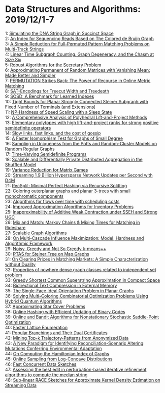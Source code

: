 # Data Structures and Algorithms: 2019/12/1-7  
1: [Simulating the DNA String Graph in Succinct Space](https://doi.org/10.48550/arXiv.1901.10453)  
2: [An Index for Sequencing Reads Based on The Colored de Bruijn Graph](https://doi.org/10.48550/arXiv.1908.02211)  
3: [A Simple Reduction for Full-Permuted Pattern Matching Problems on  Multi-Track Strings](https://doi.org/10.48550/arXiv.1909.02364)  
4: [Linear Time Subgraph Counting, Graph Degeneracy, and the Chasm at Size  Six](https://doi.org/10.48550/arXiv.1911.05896)  
5: [Robust Algorithms for the Secretary Problem](https://doi.org/10.48550/arXiv.1911.07352)  
6: [Approximating Permanent of Random Matrices with Vanishing Mean: Made  Better and Simpler](https://doi.org/10.48550/arXiv.1911.11962)  
7: [PERMUTATION Strikes Back: The Power of Recourse in Online Metric  Matching](https://doi.org/10.48550/arXiv.1911.12778)  
8: [SAT-Encodings for Treecut Width and Treedepth](https://doi.org/10.48550/arXiv.1911.12995)  
9: [SOSD: A Benchmark for Learned Indexes](https://doi.org/10.48550/arXiv.1911.13014)  
10: [Tight Bounds for Planar Strongly Connected Steiner Subgraph with Fixed  Number of Terminals (and Extensions)](https://doi.org/10.48550/arXiv.1911.13161)  
11: [NP-Hardness of Speed Scaling with a Sleep State](https://doi.org/10.48550/arXiv.1304.7373)  
12: [A Comprehensive Analysis of Polyhedral Lift-and-Project Methods](https://doi.org/10.48550/arXiv.1312.5972)  
13: [Elementary polytopes with high lift-and-project ranks for strong  positive semidefinite operators](https://doi.org/10.48550/arXiv.1608.07647)  
14: [Slow links, fast links, and the cost of gossip](https://doi.org/10.48550/arXiv.1611.06343)  
15: [A Faster Isomorphism Test for Graphs of Small Degree](https://doi.org/10.48550/arXiv.1802.04659)  
16: [Sampling in Uniqueness from the Potts and Random-Cluster Models on  Random Regular Graphs](https://doi.org/10.48550/arXiv.1804.08111)  
17: [Time-Varying Semidefinite Programs](https://doi.org/10.48550/arXiv.1808.03994)  
18: [Scalable and Differentially Private Distributed Aggregation in the  Shuffled Model](https://doi.org/10.48550/arXiv.1906.08320)  
19: [Variance Reduction for Matrix Games](https://doi.org/10.48550/arXiv.1907.02056)  
20: [Streaming 1.9 Billion Hypersparse Network Updates per Second with D4M](https://doi.org/10.48550/arXiv.1907.04217)  
21: [RecSplit: Minimal Perfect Hashing via Recursive Splitting](https://doi.org/10.48550/arXiv.1910.06416)  
22: [Coloring outerplanar graphs and planar 3-trees with small monochromatic  components](https://doi.org/10.48550/arXiv.1911.10863)  
23: [Algorithms for flows over time with scheduling costs](https://doi.org/10.48550/arXiv.1912.00082)  
24: [Improved Approximation Algorithms for Inventory Problems](https://doi.org/10.48550/arXiv.1912.00101)  
25: [Inapproximability of Additive Weak Contraction under SSEH and Strong UGC](https://doi.org/10.48550/arXiv.1912.00143)  
26: [Mix and Match: Markov Chains & Mixing Times for Matching in Rideshare](https://doi.org/10.48550/arXiv.1912.00225)  
27: [Scalable Graph Algorithms](https://doi.org/10.48550/arXiv.1912.00245)  
28: [On Multi-Cascade Influence Maximization: Model, Hardness and Algorithmic  Framework](https://doi.org/10.48550/arXiv.1912.00272)  
29: [Noisy, Greedy and Not So Greedy k-means++](https://doi.org/10.48550/arXiv.1912.00653)  
30: [PTAS for Steiner Tree on Map Graphs](https://doi.org/10.48550/arXiv.1912.00717)  
31: [On Clearing Prices in Matching Markets: A Simple Characterization  without Duality](https://doi.org/10.48550/arXiv.1912.00786)  
32: [Properties of nowhere dense graph classes related to independent set  problem](https://doi.org/10.48550/arXiv.1912.00948)  
33: [Greedy Shortest Common Superstring Approximation in Compact Space](https://doi.org/10.48550/arXiv.1707.07727)  
34: [Bidirectional Text Compression in External Memory](https://doi.org/10.48550/arXiv.1907.03235)  
35: [The Single-Face Ideal Orientation Problem in Planar Graphs](https://doi.org/10.48550/arXiv.1908.10942)  
36: [Solving Multi-Coloring Combinatorial Optimization Problems Using Hybrid  Quantum Algorithms](https://doi.org/10.48550/arXiv.1911.00595)  
37: [Approximating Star Cover Problems](https://doi.org/10.48550/arXiv.1912.01195)  
38: [Online Hashing with Efficient Updating of Binary Codes](https://doi.org/10.48550/arXiv.1911.12125)  
39: [Online and Bandit Algorithms for Nonstationary Stochastic Saddle-Point  Optimization](https://doi.org/10.48550/arXiv.1912.01698)  
40: [Faster Lattice Enumeration](https://doi.org/10.48550/arXiv.1912.01781)  
41: [Popular Branchings and Their Dual Certificates](https://doi.org/10.48550/arXiv.1912.01854)  
42: [Mining Top-k Trajectory-Patterns from Anonymized Data](https://doi.org/10.48550/arXiv.1912.01861)  
43: [A New Paradigm for Identifying Reconciliation-Scenario Altering  Mutations Conferring Environmental Adaptation](https://doi.org/10.48550/arXiv.1912.01934)  
44: [On Computing the Hamiltonian Index of Graphs](https://doi.org/10.48550/arXiv.1912.01990)  
45: [Online Sampling from Log-Concave Distributions](https://doi.org/10.48550/arXiv.1902.08179)  
46: [Fast Concurrent Data Sketches](https://doi.org/10.48550/arXiv.1902.10995)  
47: [Assessing the best edit in perturbation-based iterative refinement  algorithms to compute the median string](https://doi.org/10.48550/arXiv.1912.02217)  
48: [Sub-linear RACE Sketches for Approximate Kernel Density Estimation on  Streaming Data](https://doi.org/10.48550/arXiv.1912.02283)  